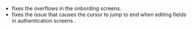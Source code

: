 - fixes the overflows in the onbording screens.
- fixes the issue that causes the cursor to jump to end  when editing fields in authentication screens .
